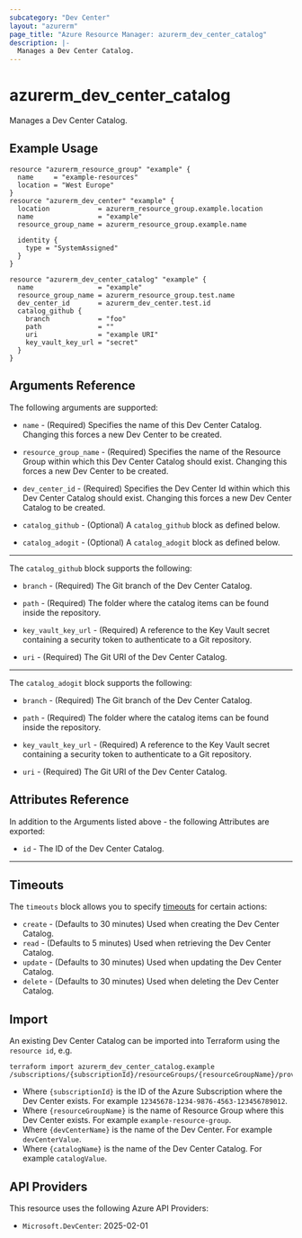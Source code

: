 ```yaml
---
subcategory: "Dev Center"
layout: "azurerm"
page_title: "Azure Resource Manager: azurerm_dev_center_catalog"
description: |-
  Manages a Dev Center Catalog.
---
```

# azurerm_dev_center_catalog

Manages a Dev Center Catalog.

## Example Usage

```hcl
resource "azurerm_resource_group" "example" {
  name     = "example-resources"
  location = "West Europe"
}
resource "azurerm_dev_center" "example" {
  location            = azurerm_resource_group.example.location
  name                = "example"
  resource_group_name = azurerm_resource_group.example.name

  identity {
    type = "SystemAssigned"
  }
}

resource "azurerm_dev_center_catalog" "example" {
  name                = "example"
  resource_group_name = azurerm_resource_group.test.name
  dev_center_id       = azurerm_dev_center.test.id
  catalog_github {
    branch            = "foo"
    path              = ""
    uri               = "example URI"
    key_vault_key_url = "secret"
  }
}
```

## Arguments Reference

The following arguments are supported:

* `name` - (Required) Specifies the name of this Dev Center Catalog. Changing this forces a new Dev Center to be created.

* `resource_group_name` - (Required) Specifies the name of the Resource Group within which this Dev Center Catalog should exist. Changing this forces a new Dev Center to be created.

* `dev_center_id` - (Required) Specifies the Dev Center Id within which this Dev Center Catalog should exist. Changing this forces a new Dev Center Catalog to be created.

* `catalog_github` - (Optional) A `catalog_github` block as defined below.

* `catalog_adogit` - (Optional) A `catalog_adogit` block as defined below.

---

The `catalog_github` block supports the following:

* `branch` - (Required) The Git branch of the Dev Center Catalog.

* `path` - (Required) The folder where the catalog items can be found inside the repository.

* `key_vault_key_url` - (Required) A reference to the Key Vault secret containing a security token to authenticate to a Git repository.

* `uri` - (Required) The Git URI of the Dev Center Catalog.

---

The `catalog_adogit` block supports the following:

* `branch` - (Required) The Git branch of the Dev Center Catalog.

* `path` - (Required) The folder where the catalog items can be found inside the repository.

* `key_vault_key_url` - (Required) A reference to the Key Vault secret containing a security token to authenticate to a Git repository.

* `uri` - (Required) The Git URI of the Dev Center Catalog.

## Attributes Reference

In addition to the Arguments listed above - the following Attributes are exported:

* `id` - The ID of the Dev Center Catalog.

---

## Timeouts

The `timeouts` block allows you to specify [timeouts](https://www.terraform.io/docs/configuration/resources.html#timeouts) for certain actions:

* `create` - (Defaults to 30 minutes) Used when creating the Dev Center Catalog.
* `read` - (Defaults to 5 minutes) Used when retrieving the Dev Center Catalog.
* `update` - (Defaults to 30 minutes) Used when updating the Dev Center Catalog.
* `delete` - (Defaults to 30 minutes) Used when deleting the Dev Center Catalog.

## Import

An existing Dev Center Catalog can be imported into Terraform using the `resource id`, e.g.

```shell
terraform import azurerm_dev_center_catalog.example /subscriptions/{subscriptionId}/resourceGroups/{resourceGroupName}/providers/Microsoft.DevCenter/devCenters/{devCenterName}/catalogs/{catalogName}
```

* Where `{subscriptionId}` is the ID of the Azure Subscription where the Dev Center exists. For example `12345678-1234-9876-4563-123456789012`.
* Where `{resourceGroupName}` is the name of Resource Group where this Dev Center exists. For example `example-resource-group`.
* Where `{devCenterName}` is the name of the Dev Center. For example `devCenterValue`.
* Where `{catalogName}` is the name of the Dev Center Catalog. For example `catalogValue`.

## API Providers
<!-- This section is generated, changes will be overwritten -->
This resource uses the following Azure API Providers:

* `Microsoft.DevCenter`: 2025-02-01
